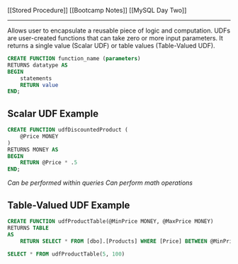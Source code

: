 [[Stored Procedure]]
[[Bootcamp Notes]]
[[MySQL Day Two]]

---

Allows user to encapsulate a reusable piece of logic and computation. UDFs are user-created functions that can take zero or more input parameters. It returns a single value (Scalar UDF) or table values (Table-Valued UDF).

```sql
CREATE FUNCTION function_name (parameters)
RETURNS datatype AS
BEGIN
	statements
	RETURN value
END;
```

## Scalar UDF Example
```sql
CREATE FUNCTION udfDiscountedProduct (
	@Price MONEY
)
RETURNS MONEY AS
BEGIN
	RETURN @Price * .5
END;
```
*Can be performed within queries*
*Can perform math operations*

## Table-Valued UDF Example
```sql
CREATE FUNCTION udfProductTable(@MinPrice MONEY, @MaxPrice MONEY)
RETURNS TABLE
AS
	RETURN SELECT * FROM [dbo].[Products] WHERE [Price] BETWEEN @MinPrice AND @MaxPrice
```

```sql
SELECT * FROM udfProductTable(5, 100)
```

